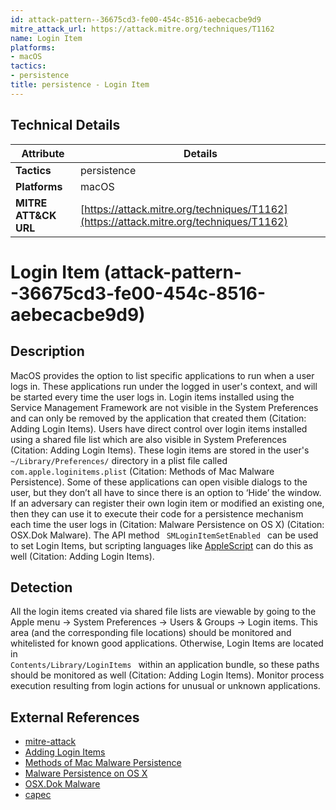 ```yaml
---
id: attack-pattern--36675cd3-fe00-454c-8516-aebecacbe9d9
mitre_attack_url: https://attack.mitre.org/techniques/T1162
name: Login Item
platforms:
- macOS
tactics:
- persistence
title: persistence - Login Item
---
```


## Technical Details

| Attribute | Details |
|-----------|----------|
| **Tactics** | persistence |
| **Platforms** | macOS |
| **MITRE ATT&CK URL** | [https://attack.mitre.org/techniques/T1162](https://attack.mitre.org/techniques/T1162) |

# Login Item (attack-pattern--36675cd3-fe00-454c-8516-aebecacbe9d9)

## Description
MacOS provides the option to list specific applications to run when a user logs in. These applications run under the logged in user's context, and will be started every time the user logs in. Login items installed using the Service Management Framework are not visible in the System Preferences and can only be removed by the application that created them (Citation: Adding Login Items). Users have direct control over login items installed using a shared file list which are also visible in System Preferences (Citation: Adding Login Items). These login items are stored in the user's <code>~/Library/Preferences/</code> directory in a plist file called <code>com.apple.loginitems.plist</code> (Citation: Methods of Mac Malware Persistence). Some of these applications can open visible dialogs to the user, but they don’t all have to since there is an option to ‘Hide’ the window. If an adversary can register their own login item or modified an existing one, then they can use it to execute their code for a persistence mechanism each time the user logs in (Citation: Malware Persistence on OS X) (Citation: OSX.Dok Malware). The API method <code> SMLoginItemSetEnabled </code> can be used to set Login Items, but scripting languages like [AppleScript](https://attack.mitre.org/techniques/T1155) can do this as well  (Citation: Adding Login Items).

## Detection
All the login items created via shared file lists are viewable by going to the Apple menu -> System Preferences -> Users & Groups -> Login items. This area (and the corresponding file locations) should be monitored and whitelisted for known good applications. Otherwise, Login Items are located in <code> Contents/Library/LoginItems </code> within an application bundle, so these paths should be monitored as well  (Citation: Adding Login Items). Monitor process execution resulting from login actions for unusual or unknown applications.

## External References
- [mitre-attack](https://attack.mitre.org/techniques/T1162)
- [Adding Login Items](https://developer.apple.com/library/content/documentation/MacOSX/Conceptual/BPSystemStartup/Chapters/CreatingLoginItems.html)
- [Methods of Mac Malware Persistence](https://www.virusbulletin.com/uploads/pdf/conference/vb2014/VB2014-Wardle.pdf)
- [Malware Persistence on OS X](https://www.virusbulletin.com/uploads/pdf/conference/vb2014/VB2014-Wardle.pdf)
- [OSX.Dok Malware](https://blog.malwarebytes.com/threat-analysis/2017/04/new-osx-dok-malware-intercepts-web-traffic/)
- [capec](https://capec.mitre.org/data/definitions/564.html)
